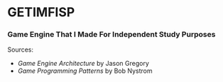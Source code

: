# GETIMFISP
### Game Engine That I Made For Independent Study Purposes

Sources:
* _Game Engine Architecture_  by Jason Gregory
* _Game Programming Patterns_ by Bob Nystrom